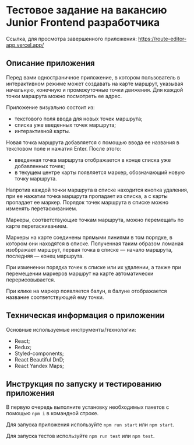 # Тестовое задание на вакансию Junior Frontend разработчика

Ссылка, для просмотра завершенного приложения: https://route-editor-app.vercel.app/

## Описание приложения
Перед вами одностраничное приложение, в котором пользователь в интерактивном режиме может создавать на карте маршрут, указывая начальную, конечную и промежуточные точки движения. Для каждой точки маршрута можно посмотреть ее адрес.

Приложение визуально состоит из:
- текстового поля ввода для новых точек маршрута;
- списка уже введенных точек маршрута;
- интерактивной карты.

Новая точка маршрута добавляется с помощью ввода ее названия в текстовом поле и нажатия Enter. После этого:
- введенная точка маршрута отображается в конце списка уже добавленных точек;
- в текущем центре карты появляется маркер, обозначающий новую точку маршрута.

Напротив каждой точки маршрута в списке находится кнопка удаления, при ее нажатии точка маршрута пропадает из списка, а с карты пропадает ее маркер. Порядок точек маршрута в списке можно изменять перетаскиванием.

Маркеры, соответствующие точкам маршрута, можно перемещать по карте перетаскиванием.

Маркеры на карте соединены прямыми линиями в том порядке, в котором они находятся в списке. Полученная таким образом ломаная изображает маршрут, первая точка в списке — начало маршрута, последняя — конец маршрута.

При изменении порядка точек в списке или их удалении, а также при перемещении маркеров маршрут на карте автоматически перерисовывается.

При клике на маркер появляется балун, в балуне отображается название соответствующей ему точки.

## Техническая информация о приложении
Основные используемые инструменты/технологии:
- React;
- Redux;
- Styled-components;
- React Beautiful DnD;
- React Yandex Maps;

## Инструкция по запуску и тестированию приложения
В первую очередь выполните установку необходимых пакетов с помощью `npm i` в командной строке.

Для запуска приложения используйте `npm run start` или `npm start`.

Для запуска тестов используйте `npm run test` или `npm test`.
